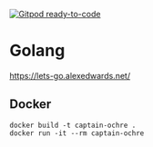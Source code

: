 [![Gitpod ready-to-code](https://img.shields.io/badge/Gitpod-ready--to--code-blue?logo=gitpod)](https://gitpod.io/#https://github.com/joejcollins/captain-ochre)

# Golang

<https://lets-go.alexedwards.net/>


## Docker

```
docker build -t captain-ochre .
docker run -it --rm captain-ochre
```